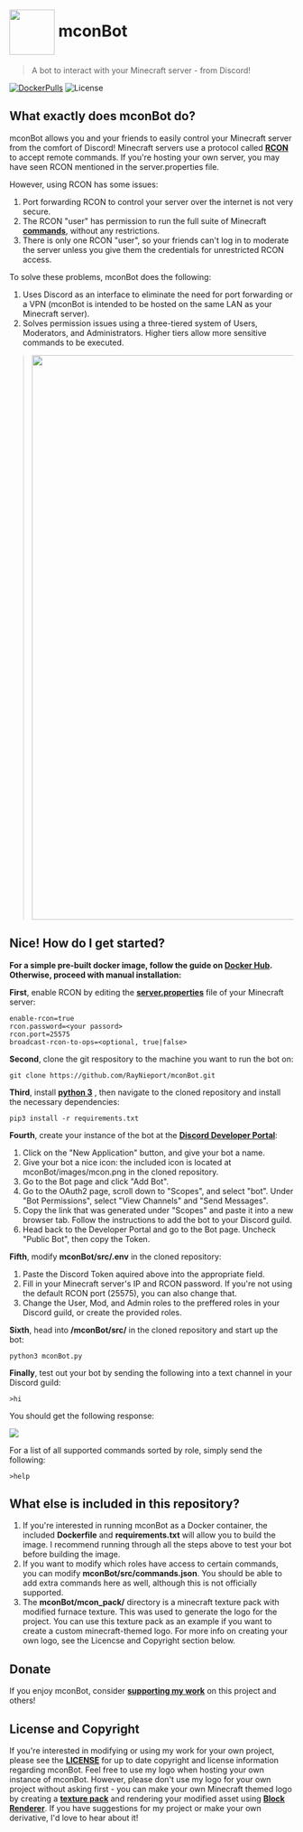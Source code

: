 # <img src="images/mcon.png" align="center" width="80"> mconBot

> A bot to interact with your Minecraft server - from Discord! 

[![DockerPulls](https://img.shields.io/docker/pulls/raynieport/mconbot?style=flat-square)](https://hub.docker.com/r/raynieport/mconbot)
![License](https://img.shields.io/github/repo-size/raynieport/mconbot?style=flat-square)


## What exactly does mconBot do?

mconBot allows you and your friends to easily control your Minecraft server from the comfort of Discord!
Minecraft servers use a protocol called __[RCON](https://wiki.vg/RCON)__ to accept remote commands. If you're hosting your own server, you may have seen RCON mentioned in the server.properties file.

However, using RCON has some issues:
1. Port forwarding RCON to control your server over the internet is not very secure.
2. The RCON "user" has permission to run the full suite of Minecraft __[commands](https://minecraft.wiki/w/Commands)__, without any restrictions.
3. There is only one RCON "user", so your friends can't log in to moderate the server unless you give them the credentials for unrestricted RCON access.

To solve these problems, mconBot does the following:
1. Uses Discord as an interface to eliminate the need for port forwarding or a VPN (mconBot is intended to be hosted on the same LAN as your Minecraft server). 
2. Solves permission issues using a three-tiered system of Users, Moderators, and Administrators. Higher tiers allow more sensitive commands to be executed.

><img src="images/mconBotDemo.png" width="1000">

## Nice! How do I get started?

__For a simple pre-built docker image, follow the guide on [Docker Hub](https://hub.docker.com/r/raynieport/mconbot). Otherwise, proceed with manual installation:__

__First__, enable RCON by editing the __[server.properties](https://minecraft.wiki/w/Server.properties)__ file of your Minecraft server:
```
enable-rcon=true
rcon.password=<your passord>
rcon.port=25575
broadcast-rcon-to-ops=<optional, true|false>
```
__Second__, clone the git respository to the machine you want to run the bot on:
```
git clone https://github.com/RayNieport/mconBot.git
```

__Third__, install __[python 3](https://www.python.org/downloads/)__ , then navigate to the cloned repository and install the necessary dependencies:
```
pip3 install -r requirements.txt
```

__Fourth__, create your instance of the bot at the __[Discord Developer Portal](https://discord.com/developers/applications)__:
1. Click on the "New Application" button, and give your bot a name.
2. Give your bot a nice icon: the included icon is located at mconBot/images/mcon.png in the cloned repository.
3. Go to the Bot page and click "Add Bot".
4. Go to the OAuth2 page, scroll down to "Scopes", and select "bot". Under "Bot Permissions", select "View Channels" and "Send Messages".
5. Copy the link that was generated under "Scopes" and paste it into a new browser tab. Follow the instructions to add the bot to your Discord guild.
6. Head back to the Developer Portal and go to the Bot page. Uncheck "Public Bot", then copy the Token.

__Fifth__, modify __mconBot/src/.env__ in the cloned repository:
1. Paste the Discord Token aquired above into the appropriate field.
2. Fill in your Minecraft server's IP and RCON password. If you're not using the default RCON port (25575), you can also change that.
3. Change the User, Mod, and Admin roles to the preffered roles in your Discord guild, or create the provided roles.

__Sixth__, head into __/mconBot/src/__ in the cloned repository and start up the bot:
```
python3 mconBot.py
```
__Finally__, test out your bot by sending the following into a text channel in your Discord guild:
```
>hi
```
You should get the following response:

<img src="images/hello.png">

For a list of all supported commands sorted by role, simply send the following:
```
>help
```

## What else is included in this repository?
1. If you're interested in running mconBot as a Docker container, the included __Dockerfile__ and __requirements.txt__ will allow you to build the image. I recommend running through all the steps above to test your bot before building the image.
2. If you want to modify which roles have access to certain commands, you can modify __mconBot/src/commands.json__. You should be able to add extra commands here as well, although this is not officially supported.
3. The __mconBot/mcon_pack/__ directory is a minecraft texture pack with modified furnace texture. This was used to generate the logo for the project. You can use this texture pack as an example if you want to create a custom minecraft-themed logo. For more info on creating your own logo, see the Licencse and Copyright section below.

## Donate

If you enjoy mconBot, consider __[supporting my work](https://paypal.me/RayNieport)__ on this project and others! 

## License and Copyright

If you're interested in modifying or using my work for your own project, please see the __[LICENSE](https://github.com/RayNieport/mconBot/blob/main/LICENSE)__ for up to date copyright and license information regarding mconBot. Feel free to use my logo when hosting your own instance of mconBot. However, please don't use my logo for your own project without asking first - you can make your own Minecraft themed logo by creating a __[texture pack](https://minecraft.wiki/w/Tutorials/Creating_a_resource_pack)__ and rendering your modified asset using __[Block Renderer](https://www.curseforge.com/minecraft/mc-mods/block-renderer)__. If you have suggestions for my project or make your own derivative, I'd love to hear about it!
